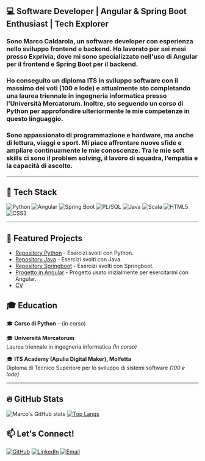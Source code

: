 ## 💻 Software Developer | Angular & Spring Boot Enthusiast | Tech Explorer

### Sono Marco Caldarola, un software developer con esperienza nello sviluppo frontend e backend. Ho lavorato per sei mesi presso Exprivia, dove mi sono specializzato nell'uso di Angular per il frontend e Spring Boot per il backend. 
### Ho conseguito un diploma ITS in sviluppo software con il massimo dei voti (100 e lode) e attualmente sto completando una laurea triennale in ingegneria informatica presso l'Università Mercatorum. Inoltre, sto seguendo un corso di Python per approfondire ulteriormente le mie competenze in questo linguaggio.
### Sono appassionato di programmazione e hardware, ma anche di lettura, viaggi e sport. Mi piace affrontare nuove sfide e ampliare continuamente le mie conoscenze. Tra le mie soft skills ci sono il problem solving, il lavoro di squadra, l’empatia e la capacità di ascolto.
---

## 🚀 Tech Stack
![Python](https://img.shields.io/badge/Python-3776AB?style=for-the-badge&logo=python&logoColor=white)
![Angular](https://img.shields.io/badge/Angular-DD0031?style=for-the-badge&logo=angular&logoColor=white)
![Spring Boot](https://img.shields.io/badge/Spring%20Boot-6DB33F?style=for-the-badge&logo=springboot&logoColor=white)
![PL/SQL](https://img.shields.io/badge/PL/SQL-003B57?style=for-the-badge&logo=oracle&logoColor=white)
![Java](https://img.shields.io/badge/Java-ED8B00?style=for-the-badge&logo=java&logoColor=white)
![Scala](https://img.shields.io/badge/Scala-DC322F?style=for-the-badge&logo=scala&logoColor=white)
![HTML5](https://img.shields.io/badge/HTML5-E34F26?style=for-the-badge&logo=html5&logoColor=white)
![CSS3](https://img.shields.io/badge/CSS3-1572B6?style=for-the-badge&logo=css3&logoColor=white)

---

## 📌 Featured Projects

- [Repository Python](https://github.com/MarCalll/Deposito_MarcoCaldarola) - Esercizi svolti con Python.
- [Repository Java](https://github.com/MarCalll/Caldarola-Marco) - Esercizi svolti con Java.
- [Repository Springboot](https://github.com/MarCalll/MarcoCaldarolaEE) - Esercizi svolti con Springboot.
- [Progetto in Angular](https://github.com/MarCalll/NuovoFrontEnd) - Progetto usato inizialmente per esercitarmi con Angular.
- [CV](https://github.com/MarCalll/MarCalll/blob/99f2c5ae702b58a9de935b4ae482307d3c0a150d/CANVA%20MARCO%20CALDAROLA%2030-10.pdf)

## 🎓 Education

🎓 **Corso di Python** – (in corso)

🎓 **Università Mercatorum**  
Laurea triennale in ingegneria informatica *(In corso)*

🎓 **ITS Academy (Apulia Digital Maker), Molfetta**  
Diploma di Tecnico Superiore per lo sviluppo di sistemi software *(100 e lode)*

---

## 🔥 GitHub Stats

![Marco's GitHub stats](https://github-readme-stats.vercel.app/api?username=MarCalll&show_icons=true&theme=tokyonight) [![Top Langs](https://github-readme-stats.vercel.app/api/top-langs/?username=MarCalll&layout=compact&theme=tokyonight)](https://github.com/anuraghazra/github-readme-stats)



## 📫 Let's Connect!

[![GitHub](https://img.shields.io/badge/GitHub-181717?style=for-the-badge&logo=github&logoColor=white)](https://github.com/MarCalll)
[![LinkedIn](https://img.shields.io/badge/LinkedIn-0077B5?style=for-the-badge&logo=linkedin&logoColor=white)](https://www.linkedin.com/in/marco-caldarola)
[![Email](https://img.shields.io/badge/Email-D14836?style=for-the-badge&logo=gmail&logoColor=white)](mailto:mcaldarola0808@gmail.com)

